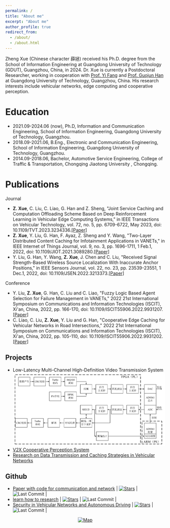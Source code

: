 ```yaml
---
permalink: /
title: "About me"
excerpt: "About me"
author_profile: true
redirect_from: 
  - /about/
  - /about.html
---
```

Zheng Xue (Chinese character 薛拯) received his Ph.D. degree from the School of Information Engineering at Guangdong University of Technology (GDUT), Guangzhou, China, in 2024. Dr. Xue is currently a Postdoctoral Researcher, working in cooperation with [Prof. Yi Fang](https://yzw.gdut.edu.cn/info/1088/1333.htm) and [Prof. Guojun Han](https://teacher.gdut.edu.cn/hanguojun) at Guangdong University of Technology, Guangzhou, China. His research interests include vehicular networks, edge computing and cooperative perception.


Education
======
* 2021.09-2024.06 (now), Ph.D, Information and Communication Engineering, School of Information Engineering, Guangdong University of Technology, Guangzhou.
* 2018.09-2021.06, B.Eng., Electronic and Communication Engineering, School of Information Engineering, Guangdong University of Technology, Guangzhou.
* 2014.09-2018.06, Bachelor, Automotive Service Engineering, College of Traffic & Transportation, Chongqing Jiaotong University , Chongqing.


Publications
======

Journal
* **Z. Xue**, C. Liu, C. Liao, G. Han and Z. Sheng, "Joint Service Caching and Computation Offloading Scheme Based on Deep Reinforcement Learning in Vehicular Edge Computing Systems," in IEEE Transactions on Vehicular Technology, vol. 72, no. 5, pp. 6709-6722, May 2023, doi: 10.1109/TVT.2023.3234336.[[Paper]](https://ieeexplore.ieee.org/document/10007043)
* **Z. Xue**, Y. Liu, G. Han, F. Ayaz, Z. Sheng and Y. Wang, "Two-Layer Distributed Content Caching for Infotainment Applications in VANETs," in IEEE Internet of Things Journal, vol. 9, no. 3, pp. 1696-1711, 1 Feb.1, 2022, doi: 10.1109/JIOT.2021.3089280.[[Paper]](https://ieeexplore.ieee.org/document/9454455)
* Y. Liu, G. Han, Y. Wang, **Z. Xue**, J. Chen and C. Liu, "Received Signal Strength-Based Wireless Source Localization With Inaccurate Anchor Positions," in IEEE Sensors Journal, vol. 22, no. 23, pp. 23539-23551, 1 Dec.1, 2022, doi: 10.1109/JSEN.2022.3213373.[[Paper]](https://ieeexplore.ieee.org/document/9925135)

Conference
* Y. Liu, **Z. Xue**, G. Han, C. Liu and C. Liao, "Fuzzy Logic Based Agent Selection for Failure Management in VANETs," 2022 21st International Symposium on Communications and Information Technologies (ISCIT), Xi'an, China, 2022, pp. 166-170, doi: 10.1109/ISCIT55906.2022.9931207.[[Paper]](https://ieeexplore.ieee.org/document/9931207)
* C. Liao, C. Liu, **Z. Xue**, Y. Liu and G. Han, "Cooperative Edge Caching for Vehicular Networks in Road Intersections," 2022 21st International Symposium on Communications and Information Technologies (ISCIT), Xi'an, China, 2022, pp. 105-110, doi: 10.1109/ISCIT55906.2022.9931202.[[Paper]](https://ieeexplore.ieee.org/document/9931202)


Projects
------
* Low-Latency Multi-Channel High-Definition Video Transmission System 
  ![这是图片](/images/FPGA.png "System Diagram")
* [V2X Cooperative Perception System](https://github.com/Xuezhenggdut/V2X_cooperative_perception_system)
* [Research on Data Transmission and Caching Strategies in Vehicular Networks](http://xuezhenggdut.github.io/files/master_thesis.pdf)


Github
------
* [Paper with code for communication and network](https://github.com/Xuezhenggdut/Paper_with_code_for_communication_and_network) | [![Stars](https://img.shields.io/github/stars/Xuezhenggdut/Paper_with_code_for_communication_and_network.svg?color=orange)](https://github.com/Xuezhenggdut/Paper_with_code_for_communication_and_network/stargazers) | ![Last Commit](https://img.shields.io/github/last-commit/Xuezhenggdut/Paper_with_code_for_communication_and_network?label=&message=Commit) |
* [learn how to research](https://github.com/Xuezhenggdut/learn_how_to_research) | [![Stars](https://img.shields.io/github/stars/Xuezhenggdut/learn_how_to_research.svg?color=orange)](https://github.com/Xuezhenggdut/learn_how_to_research/stargazers) | ![Last Commit](https://img.shields.io/github/last-commit/Xuezhenggdut/learn_how_to_research?label=&message=Commit) |
* [Security in Vehicular Networks and Autonomous Driving](https://github.com/Internet-of-Vehicles-Code/Security_in_Vehicular_Networks_and_Autonomous_Driving) | [![Stars](https://img.shields.io/github/stars/Internet-of-Vehicles-Code/Security_in_Vehicular_Networks_and_Autonomous_Driving.svg?color=orange)](https://github.com/Internet-of-Vehicles-Code/Security_in_Vehicular_Networks_and_Autonomous_Driving/stargazers) | ![Last Commit](https://img.shields.io/github/last-commit/Internet-of-Vehicles-Code/Security_in_Vehicular_Networks_and_Autonomous_Driving?label=&message=Commit) |

<center>
<a href="https://www.revolvermaps.com/livestats/5380rvjbcz8/"><img src="//rf.revolvermaps.com/h/m/a/0/ff0000/128/0/5380rvjbcz8.png" width="256" height="128" alt="Map" style="border:0;"></a>
<center>